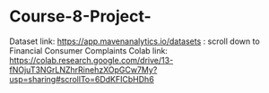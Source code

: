 # Course-8-Project-

Dataset link: https://app.mavenanalytics.io/datasets : scroll down to Financial Consumer Complaints 
Colab link: https://colab.research.google.com/drive/13-fNOjuT3NGrLNZhrRinehzXOpGCw7My?usp=sharing#scrollTo=6DdKFICbHDh6 
